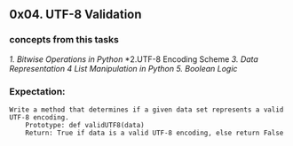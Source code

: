 ## 0x04. UTF-8 Validation

### concepts from this tasks
 *1. Bitwise Operations in Python*
 *2.UTF-8 Encoding Scheme 
 *3. Data Representation*
 *4 List Manipulation in Python*
 *5. Boolean Logic*


### Expectation:
    Write a method that determines if a given data set represents a valid UTF-8 encoding.
        Prototype: def validUTF8(data)
        Return: True if data is a valid UTF-8 encoding, else return False
